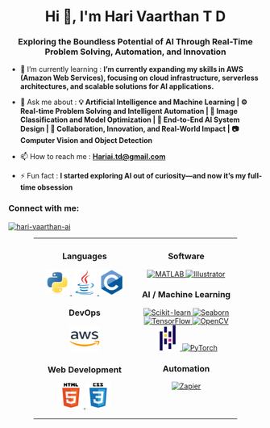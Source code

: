 <h1 align="center">Hi 👋, I'm Hari Vaarthan T D</h1>
<h3 align="center">Exploring the Boundless Potential of AI Through Real-Time Problem Solving, Automation, and Innovation</h3>

- 🌱 I’m currently learning : **I’m currently expanding my skills in AWS (Amazon Web Services), focusing on cloud infrastructure, serverless architectures, and scalable solutions for AI applications.**

- 💬 Ask me about : **💡 Artificial Intelligence and Machine Learning | ⚙️ Real-time Problem Solving and Intelligent Automation | 🧠 Image Classification and Model Optimization | 
                      🤖 End-to-End AI System Design | 🤝 Collaboration, Innovation, and Real-World Impact | 📷 Computer Vision and Object Detection**

- 📫 How to reach me : **Hariai.td@gmail.com**

- ⚡ Fun fact : **I started exploring AI out of curiosity—and now it’s my full-time obsession**

<h3 align="left">Connect with me:</h3>
<p align="left">
  <a href="https://linkedin.com/in/hari-vaarthan-ai" target="blank">
    <img align="center" src="https://raw.githubusercontent.com/rahuldkjain/github-profile-readme-generator/master/src/images/icons/Social/linked-in-alt.svg" alt="hari-vaarthan-ai" height="30" width="40" />
  </a>
</p>

<div align="center">

  <table style="width:80%; border-spacing: 30px;">
    <tr>
      <!-- Left Column -->
      <td valign="top" align="center" width="50%">
        <h3>Languages</h3>
        <p>
          <a href="https://www.python.org" target="_blank" rel="noreferrer">
            <img src="https://raw.githubusercontent.com/devicons/devicon/master/icons/python/python-original.svg" alt="Python" width="50" height="50" />
          </a>
          <a href="https://www.java.com" target="_blank" rel="noreferrer">
            <img src="https://raw.githubusercontent.com/devicons/devicon/master/icons/java/java-original.svg" alt="Java" width="50" height="50" />
          </a>
          <a href="https://www.cprogramming.com/" target="_blank" rel="noreferrer">
            <img src="https://raw.githubusercontent.com/devicons/devicon/master/icons/c/c-original.svg" alt="C" width="50" height="50" />
          </a>
        </p>
        <h3>DevOps</h3>
        <p>
          <a href="https://aws.amazon.com" target="_blank" rel="noreferrer">
            <img src="https://raw.githubusercontent.com/devicons/devicon/master/icons/amazonwebservices/amazonwebservices-original-wordmark.svg" alt="AWS" width="60" height="50" />
          </a>
        </p>
        <h3>Web Development</h3>
        <p>
          <a href="https://www.w3.org/html/" target="_blank" rel="noreferrer">
            <img src="https://raw.githubusercontent.com/devicons/devicon/master/icons/html5/html5-original-wordmark.svg" alt="HTML5" width="50" height="50" />
          </a>
          <a href="https://www.w3schools.com/css/" target="_blank" rel="noreferrer">
            <img src="https://raw.githubusercontent.com/devicons/devicon/master/icons/css3/css3-original-wordmark.svg" alt="CSS3" width="50" height="50" />
          </a>
        </p>
      </td>
      <!-- Right Column -->
      <td valign="top" align="center" width="50%">
        <h3>Software</h3>
        <p>
          <a href="https://www.mathworks.com/" target="_blank" rel="noreferrer">
            <img src="https://upload.wikimedia.org/wikipedia/commons/2/21/Matlab_Logo.png" alt="MATLAB" width="50" height="50" />
          </a>
          <a href="https://www.adobe.com/in/products/illustrator.html" target="_blank" rel="noreferrer">
            <img src="https://www.vectorlogo.zone/logos/adobe_illustrator/adobe_illustrator-icon.svg" alt="Illustrator" width="50" height="50" />
          </a>
        </p>
        <h3>AI / Machine Learning</h3>
        <p>
          <a href="https://scikit-learn.org/" target="_blank" rel="noreferrer">
            <img src="https://upload.wikimedia.org/wikipedia/commons/0/05/Scikit_learn_logo_small.svg" alt="Scikit-learn" width="50" height="50" />
          </a>
          <a href="https://seaborn.pydata.org/" target="_blank" rel="noreferrer">
            <img src="https://seaborn.pydata.org/_images/logo-mark-lightbg.svg" alt="Seaborn" width="50" height="50" />
          </a>
          <a href="https://www.tensorflow.org" target="_blank" rel="noreferrer">
            <img src="https://www.vectorlogo.zone/logos/tensorflow/tensorflow-icon.svg" alt="TensorFlow" width="50" height="50" />
          </a>
          <a href="https://opencv.org/" target="_blank" rel="noreferrer">
            <img src="https://www.vectorlogo.zone/logos/opencv/opencv-icon.svg" alt="OpenCV" width="50" height="50" />
          </a>
          <a href="https://pandas.pydata.org/" target="_blank" rel="noreferrer">
            <img src="https://raw.githubusercontent.com/devicons/devicon/2ae2a900d2f041da66e950e4d48052658d850630/icons/pandas/pandas-original.svg" alt="Pandas" width="50" height="50" />
          </a>
          <a href="https://pytorch.org/" target="_blank" rel="noreferrer">
            <img src="https://www.vectorlogo.zone/logos/pytorch/pytorch-icon.svg" alt="PyTorch" width="50" height="50" />
          </a>
        </p>
        <h3>Automation</h3>
        <p>
          <a href="https://zapier.com" target="_blank" rel="noreferrer">
            <img src="https://www.vectorlogo.zone/logos/zapier/zapier-icon.svg" alt="Zapier" width="50" height="50" />
          </a>
        </p>
      </td>
    </tr>
  </table>

</div>

